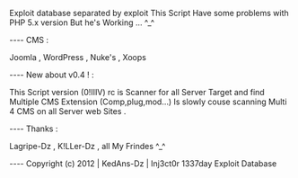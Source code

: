 Exploit database separated by exploit
This Script Have some problems with PHP 5.x version
But he's Working ... ^_^

---- CMS :

Joomla , WordPress , Nuke's , Xoops

---- New about v0.4 ! :

This Script version (0!IIIV) rc is Scanner for all Server Target and
find Multiple CMS Extension (Comp,plug,mod...) 
Is slowly couse scanning Multi 4 CMS on all Server web Sites . 

---- Thanks :

Lagripe-Dz , K!LLer-Dz , all My Frindes ^_^

---- Copyright (c) 2012 | KedAns-Dz | Inj3ct0r 1337day Exploit Database
